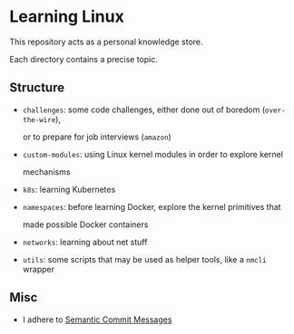 # Learning Linux

This repository acts as a personal knowledge store.  

Each directory contains a precise topic.

## Structure

* `challenges`: some code challenges, either done out of boredom (`over-the-wire`),  

  or to prepare for job interviews (`amazon`)

* `custom-modules`: using Linux kernel modules in order to explore kernel

  mechanisms

* `k8s`: learning Kubernetes

* `namespaces`: before learning Docker, explore the kernel primitives that

  made possible Docker containers

* `networks`: learning about net stuff

* `utils`: some scripts that may be used as helper tools, like a `nmcli` wrapper

## Misc

* I adhere to [Semantic Commit Messages](https://gist.github.com/joshbuchea/6f47e86d2510bce28f8e7f42ae84c716)
